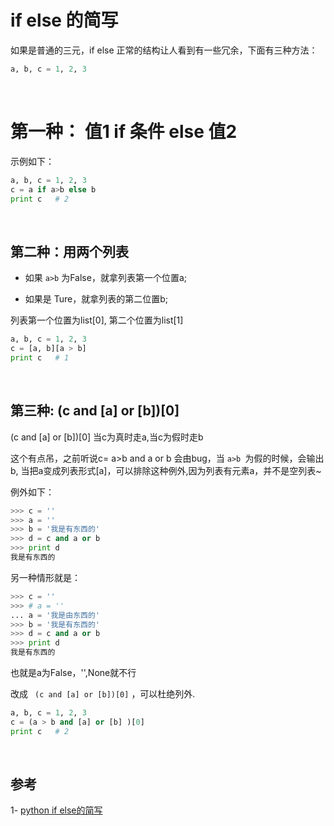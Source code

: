 # if else 的简写

如果是普通的三元，if else 正常的结构让人看到有一些冗余，下面有三种方法：

```python
a, b, c = 1, 2, 3
```

<br>

# 第一种： 值1 if 条件 else 值2

示例如下：

```python
a, b, c = 1, 2, 3
c = a if a>b else b
print c   # 2
```

<br>

## 第二种：用两个列表

- 如果 `a>b` 为False，就拿列表第一个位置a;

- 如果是 Ture，就拿列表的第二位置b;

列表第一个位置为list[0],  第二个位置为list[1]

```python
a, b, c = 1, 2, 3
c = [a, b][a > b]
print c   # 1
```

<br>

## 第三种: (c and [a] or [b])[0]

(c and [a] or [b])[0]  当c为真时走a,当c为假时走b

这个有点吊，之前听说c= a>b and a or b 会由bug，当 `a>b `为假的时候，会输出b, 当把a变成列表形式[a]，可以排除这种例外,因为列表有元素a，并不是空列表~

例外如下：

```python
>>> c = ''
>>> a = ''
>>> b = '我是有东西的'
>>> d = c and a or b
>>> print d
我是有东西的
```

另一种情形就是：

```python
>>> c = ''
>>> # a = ''
... a = '我是由东西的'
>>> b = '我是有东西的'
>>> d = c and a or b
>>> print d
我是有东西的
```

也就是a为False，'',None就不行

改成 `` (c and [a] or [b])[0]`` ，可以杜绝列外.

```python
a, b, c = 1, 2, 3
c = (a > b and [a] or [b] )[0]
print c   # 2
```

<br>

## 参考

1- [python if else的简写](https://blog.csdn.net/zm429438709/article/details/80213414) 







